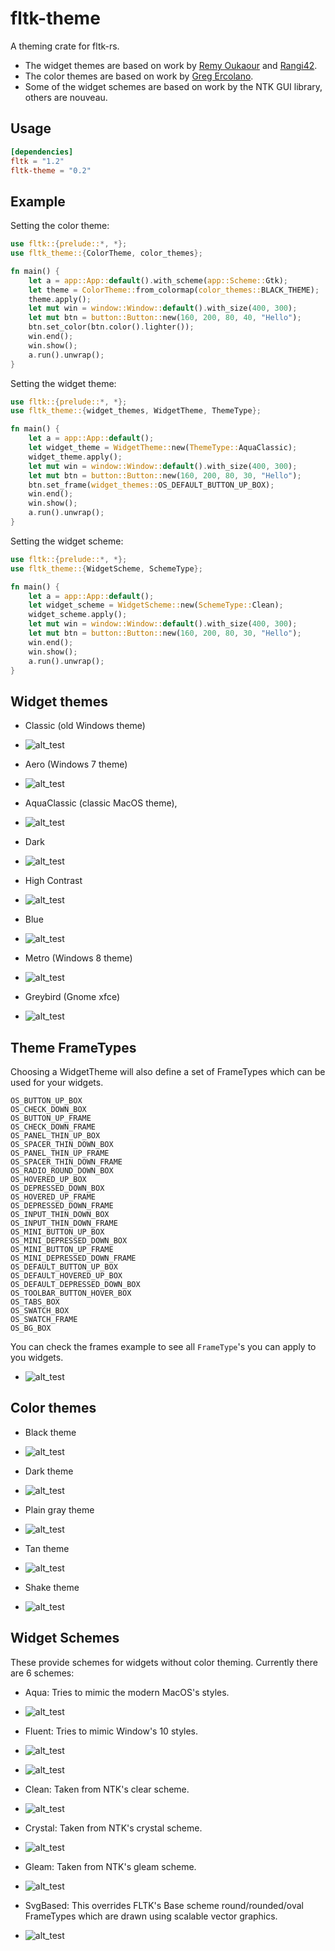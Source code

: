 # fltk-theme

A theming crate for fltk-rs.
- The widget themes are based on work by [Remy Oukaour](https://github.com/roukaour/viz-brain-visualizer) and [Rangi42](https://github.com/Rangi42/tilemap-studio).
- The color themes are based on work by [Greg Ercolano](https://groups.google.com/g/fltkgeneral/c/3A5VC_854ok/m/sDpJsmuLBAAJ).
- Some of the widget schemes are based on work by the NTK GUI library, others are nouveau.

## Usage
```toml
[dependencies]
fltk = "1.2"
fltk-theme = "0.2"
```

## Example

Setting the color theme:

```rust
use fltk::{prelude::*, *};
use fltk_theme::{ColorTheme, color_themes};

fn main() {
    let a = app::App::default().with_scheme(app::Scheme::Gtk);
    let theme = ColorTheme::from_colormap(color_themes::BLACK_THEME);
    theme.apply();
    let mut win = window::Window::default().with_size(400, 300);
    let mut btn = button::Button::new(160, 200, 80, 40, "Hello");
    btn.set_color(btn.color().lighter());
    win.end();
    win.show();
    a.run().unwrap();
}
```

Setting the widget theme:

```rust
use fltk::{prelude::*, *};
use fltk_theme::{widget_themes, WidgetTheme, ThemeType};

fn main() {
    let a = app::App::default();
    let widget_theme = WidgetTheme::new(ThemeType::AquaClassic);
    widget_theme.apply();
    let mut win = window::Window::default().with_size(400, 300);
    let mut btn = button::Button::new(160, 200, 80, 30, "Hello");
    btn.set_frame(widget_themes::OS_DEFAULT_BUTTON_UP_BOX);
    win.end();
    win.show();
    a.run().unwrap();
}
```

Setting the widget scheme:
```rust
use fltk::{prelude::*, *};
use fltk_theme::{WidgetScheme, SchemeType};

fn main() {
    let a = app::App::default();
    let widget_scheme = WidgetScheme::new(SchemeType::Clean);
    widget_scheme.apply();
    let mut win = window::Window::default().with_size(400, 300);
    let mut btn = button::Button::new(160, 200, 80, 30, "Hello");
    win.end();
    win.show();
    a.run().unwrap();
}
```

## Widget themes

- Classic (old Windows theme)
- ![alt_test](screenshots/classic.jpg)

- Aero (Windows 7 theme)
- ![alt_test](screenshots/aero.jpg)

- AquaClassic (classic MacOS theme),
- ![alt_test](screenshots/aqua_classic.jpg)

- Dark
- ![alt_test](screenshots/dark.jpg)

- High Contrast
- ![alt_test](screenshots/high_contrast.jpg)

- Blue
- ![alt_test](screenshots/blue.jpg)

- Metro (Windows 8 theme)
- ![alt_test](screenshots/metro.jpg)

- Greybird (Gnome xfce)
- ![alt_test](screenshots/greybird.jpg)

## Theme FrameTypes

Choosing a WidgetTheme will also define a set of FrameTypes which can be used for your widgets.
```
OS_BUTTON_UP_BOX
OS_CHECK_DOWN_BOX
OS_BUTTON_UP_FRAME
OS_CHECK_DOWN_FRAME
OS_PANEL_THIN_UP_BOX
OS_SPACER_THIN_DOWN_BOX
OS_PANEL_THIN_UP_FRAME
OS_SPACER_THIN_DOWN_FRAME
OS_RADIO_ROUND_DOWN_BOX
OS_HOVERED_UP_BOX
OS_DEPRESSED_DOWN_BOX
OS_HOVERED_UP_FRAME
OS_DEPRESSED_DOWN_FRAME
OS_INPUT_THIN_DOWN_BOX
OS_INPUT_THIN_DOWN_FRAME
OS_MINI_BUTTON_UP_BOX
OS_MINI_DEPRESSED_DOWN_BOX
OS_MINI_BUTTON_UP_FRAME
OS_MINI_DEPRESSED_DOWN_FRAME
OS_DEFAULT_BUTTON_UP_BOX
OS_DEFAULT_HOVERED_UP_BOX
OS_DEFAULT_DEPRESSED_DOWN_BOX
OS_TOOLBAR_BUTTON_HOVER_BOX
OS_TABS_BOX
OS_SWATCH_BOX
OS_SWATCH_FRAME
OS_BG_BOX
```

You can check the frames example to see all `FrameType`'s you can apply to you widgets.
- ![alt_test](screenshots/frames.jpg)


## Color themes

- Black theme
- ![alt_test](screenshots/black.jpg)

- Dark theme
- ![alt_test](screenshots/dark_color.jpg)

- Plain gray theme
- ![alt_test](screenshots/plain-gray.jpg)

- Tan theme
- ![alt_test](screenshots/tan.jpg)

- Shake theme
- ![alt_test](screenshots/shake.jpg)


## Widget Schemes

These provide schemes for widgets without color theming. Currently there are 6 schemes:
- Aqua: Tries to mimic the modern MacOS's styles.
- ![alt_test](screenshots/aqua_scheme.jpg)

- Fluent: Tries to mimic Window's 10 styles.
- ![alt_test](screenshots/fluent.jpg)
- ![alt_test](screenshots/fluent2.jpg)

- Clean: Taken from NTK's clear scheme.
- ![alt_test](screenshots/clean.jpg)

- Crystal: Taken from NTK's crystal scheme.
- ![alt_test](screenshots/crystal.jpg)

- Gleam: Taken from NTK's gleam scheme.
- ![alt_test](screenshots/gleam.jpg)

- SvgBased: This overrides FLTK's Base scheme round/rounded/oval FrameTypes which are drawn using scalable vector graphics.
- ![alt_test](screenshots/svgbased.jpg)

